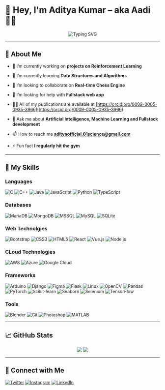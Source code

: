 # 👋 Hey, I'm Aditya Kumar – aka **Aadi** 👨‍💻

<div align="center">
  <img src="https://readme-typing-svg.herokuapp.com?font=Fira+Code&weight=500&pause=1000&color=61DAFB&center=true&vCenter=true&width=600&lines=Fullstack+Dev+%7C+Artificial+Intelligence+Enthusiast;Research+Assistant+@iiitsonepat;" alt="Typing SVG" />
</div>

---

## 🚀 About Me

- 🔭 I’m currently working on **projects on Reinforcement Learning**

- 🌱 I’m currently learning **Data Structures and Algorithms**

- 👯 I’m looking to collaborate on **Real-time Chess Engine**

- 🤝 I’m looking for help with **Fullstack web app**

- 👨‍💻 All of my publications are available at [https://orcid.org/0009-0005-0935-3966](https://orcid.org/0009-0005-0935-3966)

- 💬 Ask me about **Artificial Intelligence, Machine Learning and Fullstack development**

- 📫 How to reach me **adityaofficial.01science@gmail.com**

- ⚡ Fun fact **I regularly hit the gym**

---

## 🧠 My Skills

### Languages
![C](https://img.shields.io/badge/-C-61DAFB?style=for-the-badge&logo=c&logoColor=white)
![C++](https://img.shields.io/badge/-C++-000000?style=for-the-badge&logo=cplusplus&logoColor=white)
![Java](https://img.shields.io/badge/-Java-3178C6?style=for-the-badge&logo=java&logoColor=white)
![JavaScript](https://img.shields.io/badge/-JavaScript-06B6D4?style=for-the-badge&logo=javascript&logoColor=black)
![Python](https://img.shields.io/badge/-Python-61DAFB?style=for-the-badge&logo=python&logoColor=white)
![TypeScript](https://img.shields.io/badge/-TypeScript-000000?style=for-the-badge&logo=typescript&logoColor=white)

### Databases
![MariaDB](https://img.shields.io/badge/-MariaDB-3178C6?style=for-the-badge&logo=mariadb&logoColor=white)
![MongoDB](https://img.shields.io/badge/-MongoDB-06B6D4?style=for-the-badge&logo=mongodb&logoColor=black)
![MSSQL](https://img.shields.io/badge/-MSSQL-61DAFB?style=for-the-badge&logo=microsoftsqlserver&logoColor=black)
![MySQL](https://img.shields.io/badge/-MySQL-000000?style=for-the-badge&logo=mysql&logoColor=white)
![SQLite](https://img.shields.io/badge/-SQLite-3178C6?style=for-the-badge&logo=sqlite&logoColor=black)

### Web Technolgies
![Bootstrap](https://img.shields.io/badge/-Bootstrap-06B6D4?style=for-the-badge&logo=bootstrap&logoColor=black)
![CSS3](https://img.shields.io/badge/-CSS3-61DAFB?style=for-the-badge&logo=css3&logoColor=black)
![HTML5](https://img.shields.io/badge/-HTML5-000000?style=for-the-badge&logo=html5&logoColor=white)
![React](https://img.shields.io/badge/-React-3178C6?style=for-the-badge&logo=react&logoColor=black)
![Vue.js](https://img.shields.io/badge/-Vue.js-06B6D4?style=for-the-badge&logo=vue.js&logoColor=black)
![Node.js](https://img.shields.io/badge/-Node.js-61DAFB?style=for-the-badge&logo=node.js&logoColor=white)

### CLoud Technologies
![AWS](https://img.shields.io/badge/-AWS-000000?style=for-the-badge&logo=amazonaws&logoColor=white)
![Azure](https://img.shields.io/badge/-Azure-3178C6?style=for-the-badge&logo=microsoftazure&logoColor=white)
![Google Cloud](https://img.shields.io/badge/-GoogleCloud-06B6D4?style=for-the-badge&logo=googlecloud&logoColor=black)

### Frameworks
![Arduino](https://img.shields.io/badge/-Arduino-61DAFB?style=for-the-badge&logo=arduino&logoColor=black)
![Django](https://img.shields.io/badge/-Django-000000?style=for-the-badge&logo=django&logoColor=black)
![Figma](https://img.shields.io/badge/-Figma-3178C6?style=for-the-badge&logo=figma&logoColor=white)
![Flask](https://img.shields.io/badge/-Flask-06B6D4?style=for-the-badge&logo=flask&logoColor=white)
![Linux](https://img.shields.io/badge/-Linux-61DAFB?style=for-the-badge&logo=linux&logoColor=black)
![OpenCV](https://img.shields.io/badge/-OpenCV-000000?style=for-the-badge&logo=opencv&logoColor=black)
![Pandas](https://img.shields.io/badge/-Pandas-3178C6?style=for-the-badge&logo=pandas&logoColor=black)
![PyTorch](https://img.shields.io/badge/-PyTorch-06B6D4?style=for-the-badge&logo=pytorch&logoColor=black)
![Scikit-learn](https://img.shields.io/badge/-ScikitLearn-61DAFB?style=for-the-badge&logo=scikitlearn&logoColor=white)
![Seaborn](https://img.shields.io/badge/-Seaborn-000000?style=for-the-badge&logo=seaborn&logoColor=white)
![Selenium](https://img.shields.io/badge/-Selenium-3178C6?style=for-the-badge&logo=selenium&logoColor=black)
![TensorFlow](https://img.shields.io/badge/-TensorFlow-06B6D4?style=for-the-badge&logo=tensorflow&logoColor=white)


### Tools
![Blender](https://img.shields.io/badge/-Blender-61DAFB?style=for-the-badge&logo=blender&logoColor=black)
![Git](https://img.shields.io/badge/-Git-000000?style=for-the-badge&logo=git&logoColor=black)
![Photoshop](https://img.shields.io/badge/-Photoshop-3178C6?style=for-the-badge&logo=adobephotoshop&logoColor=white)
![MATLAB](https://img.shields.io/badge/-MATLAB-06B6D4?style=for-the-badge&logo=mathworks&logoColor=white)



---


## 📈 GitHub Stats

<div align="center">
  <img src="https://github-readme-stats.vercel.app/api?username=quantops01&show_icons=true&theme=react&hide=contribs&count_private=true" />
  <img src="https://github-readme-streak-stats.herokuapp.com/?user=quantops01&theme=react" />
</div>

---

## 🤝 Connect with Me

[![Twitter](https://img.shields.io/badge/-Twitter-1DA1F2?style=flat&logo=twitter&logoColor=white)](https://twitter.com/AadiPatnaik)
[![Instagram](https://img.shields.io/badge/-Instagram-E4405F?style=flat&logo=instagram&logoColor=white)](https://instagram.com/ciphergenic)
[![LinkedIn](https://img.shields.io/badge/-LinkedIn-0077B5?style=flat&logo=linkedin&logoColor=white)](https://linkedin.com/in/aditya-kumar-quantml)

